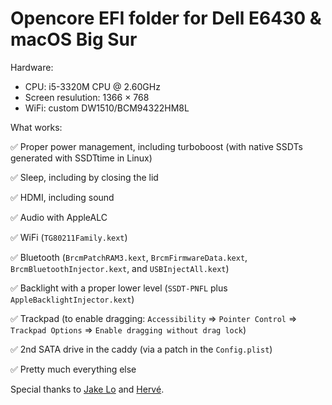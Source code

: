 # Opencore EFI folder for Dell E6430 & macOS Big Sur

Hardware:

- CPU: i5-3320M CPU @ 2.60GHz
- Screen resulution: 1366 × 768
- WiFi: custom DW1510/BCM94322HM8L


What works:

✅  Proper power management, including turboboost (with native SSDTs generated with SSDTtime in Linux)

✅  Sleep, including by closing the lid

✅  HDMI, including sound

✅  Audio with AppleALC

✅  WiFi (`TG80211Family.kext`)

✅  Bluetooth (`BrcmPatchRAM3.kext`, `BrcmFirmwareData.kext`, `BrcmBluetoothInjector.kext`, and `USBInjectAll.kext`)

✅  Backlight with a proper lower level (`SSDT-PNFL` plus `AppleBacklightInjector.kext`)

✅  Trackpad (to enable dragging: `Accessibility` => `Pointer Control` => `Trackpad Options` => `Enable dragging without drag lock`)

✅  2nd SATA drive in the caddy (via a patch in the `Config.plist`)

✅  Pretty much everything else


Special thanks to [Jake Lo](https://osxlatitude.com/profile/1549-jake-lo/) and [Hervé](https://osxlatitude.com/profile/4953-hervé/).
